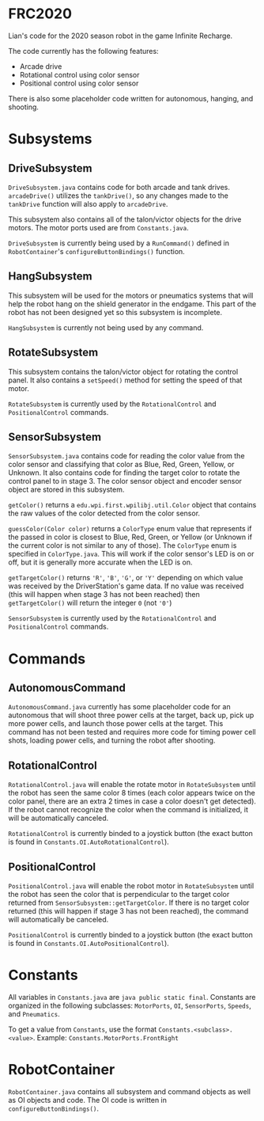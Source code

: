 # FRC2020

Lian's code for the 2020 season robot in the game Infinite Recharge.

The code currently has the following features:

* Arcade drive
* Rotational control using color sensor
* Positional control using color sensor

There is also some placeholder code written for autonomous, hanging, and shooting.

# Subsystems

## DriveSubsystem

`DriveSubsystem.java` contains code for both arcade and tank drives. `arcadeDrive()` utilizes the `tankDrive()`, so any changes made to the `tankDrive` function will also apply to `arcadeDrive`.

This subsystem also contains all of the talon/victor objects for the drive motors. The motor ports used are from `Constants.java`.

`DriveSubsystem` is currently being used by a `RunCommand()` defined in `RobotContainer`'s `configureButtonBindings()` function.

## HangSubsystem

This subsystem will be used for the motors or pneumatics systems that will help the robot hang on the shield generator in the endgame. This part of the robot has not been designed yet so this subsystem is incomplete.

`HangSubsystem` is currently not being used by any command.

## RotateSubsystem

This subsystem contains the talon/victor object for rotating the control panel. It also contains a `setSpeed()` method for setting the speed of that motor.

`RotateSubsystem` is currently used by the `RotationalControl` and `PositionalControl` commands.

## SensorSubsystem

`SensorSubsystem.java` contains code for reading the color value from the color sensor and classifying that color as Blue, Red, Green, Yellow, or Unknown. It also contains code for finding the target color to rotate the control panel to in stage 3. The color sensor object and encoder sensor object are stored in this subsystem.

`getColor()` returns a `edu.wpi.first.wpilibj.util.Color` object that contains the raw values of the color detected from the color sensor.

`guessColor(Color color)` returns a `ColorType` enum value that represents if the passed in color is closest to Blue, Red, Green, or Yellow (or Unknown if the current color is not similar to any of those). The `ColorType` enum is specified in `ColorType.java`. This will work if the color sensor's LED is on or off, but it is generally more accurate when the LED is on.

`getTargetColor()` returns `'R'`, `'B'`, `'G'`, or `'Y'` depending on which value was received by the DriverStation's game data. If no value was received (this will happen when stage 3 has not been reached) then `getTargetColor()` will return the integer `0` (not `'0'`)

`SensorSubsystem` is currently used by the `RotationalControl` and `PositionalControl` commands.

# Commands

## AutonomousCommand

`AutonomousCommand.java` currently has some placeholder code for an autonomous that will shoot three power cells at the target, back up, pick up more power cells, and launch those power cells at the target. This command has not been tested and requires more code for timing power cell shots, loading power cells, and turning the robot after shooting.

## RotationalControl

`RotationalControl.java` will enable the rotate motor in `RotateSubsystem` until the robot has seen the same color 8 times (each color appears twice on the color panel, there are an extra 2 times in case a color doesn't get detected). If the robot cannot recognize the color when the command is initialized, it will be automatically canceled.

`RotationalControl` is currently binded to a joystick button (the exact button is found in `Constants.OI.AutoRotationalControl`).

## PositionalControl

`PositionalControl.java` will enable the robot motor in `RotateSubsystem` until the robot has seen the color that is perpendicular to the target color returned from `SensorSubsystem::getTargetColor`. If there is no target color returned (this will happen if stage 3 has not been reached), the command will automatically be canceled.

`PositionalControl` is currently binded to a joystick button (the exact button is found in `Constants.OI.AutoPositionalControl`).

# Constants

All variables in `Constants.java` are ```java public static final```. Constants are organized in the following subclasses: `MotorPorts`, `OI`, `SensorPorts`, `Speeds`, and `Pneumatics`.

To get a value from `Constants`, use the format `Constants.<subclass>.<value>`.
Example: `Constants.MotorPorts.FrontRight`

# RobotContainer

`RobotContainer.java` contains all subsystem and command objects as well as OI objects and code. The OI code is written in `configureButtonBindings()`.
